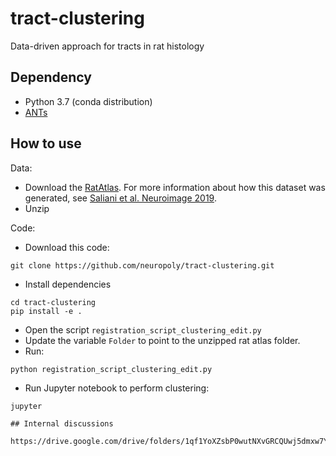 # tract-clustering
Data-driven approach for tracts in rat histology

## Dependency

- Python 3.7 (conda distribution)
- [ANTs](http://stnava.github.io/ANTs/)

## How to use

Data: 
- Download the [RatAtlas](https://osf.io/g7kx8/). For more information about how this dataset was generated, see [Saliani et al. Neuroimage 2019](https://www.ncbi.nlm.nih.gov/pubmed/31491525). 
- Unzip

Code:
- Download this code:
~~~
git clone https://github.com/neuropoly/tract-clustering.git
~~~

- Install dependencies
~~~
cd tract-clustering
pip install -e .
~~~

- Open the script `registration_script_clustering_edit.py`
- Update the variable `Folder` to point to the unzipped rat atlas folder.
- Run:
~~~
python registration_script_clustering_edit.py
~~~

- Run Jupyter notebook to perform clustering:
~~~
jupyter 

## Internal discussions

https://drive.google.com/drive/folders/1qf1YoXZsbP0wutNXvGRCQUwj5dmxw7Yv
